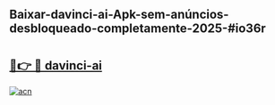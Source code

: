 ## Baixar-davinci-ai-Apk-sem-anúncios-desbloqueado-completamente-2025-#io36r

# <h2><a href="https://ainizakaria.my?title=davinci-ai&ref=20M">🔗👉 🔴 davinci-ai</a></h2>

[![acn](https://github.com/user-attachments/assets/0f9c940e-d8b0-45ae-aac7-cd30a18b3e1c)](https://ainizakaria.my?title=davinci-ai&ref=20M)

